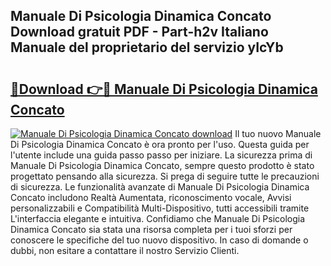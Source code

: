 ## Manuale Di Psicologia Dinamica Concato Download gratuit PDF - Part-h2v Italiano Manuale del proprietario del servizio yIcYb

# <h2><a href="http://dfgiu7.blite.top/?on=Manuale+Di+Psicologia+Dinamica+Concato">🔗Download 👉🔴 Manuale Di Psicologia Dinamica Concato</a></h2>

[![Manuale Di Psicologia Dinamica Concato download](https://i.imgur.com/lujVjoI.png)](http://dfgiu7.blite.top/?on=Manuale+Di+Psicologia+Dinamica+Concato)
Il tuo nuovo Manuale Di Psicologia Dinamica Concato è ora pronto per l'uso. Questa guida per l'utente include una guida passo passo per iniziare. La sicurezza prima di Manuale Di Psicologia Dinamica Concato, sempre questo prodotto è stato progettato pensando alla sicurezza. Si prega di seguire tutte le precauzioni di sicurezza. Le funzionalità avanzate di Manuale Di Psicologia Dinamica Concato includono Realtà Aumentata, riconoscimento vocale, Avvisi personalizzabili e Compatibilità Multi-Dispositivo, tutti accessibili tramite L'interfaccia elegante e intuitiva. Confidiamo che Manuale Di Psicologia Dinamica Concato sia stata una risorsa completa per i tuoi sforzi per conoscere le specifiche del tuo nuovo dispositivo. In caso di domande o dubbi, non esitare a contattare il nostro Servizio Clienti.
